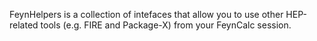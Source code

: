 FeynHelpers is a collection of intefaces that allow you to
use other HEP-related tools (e.g. FIRE and Package-X) from your FeynCalc
session.
